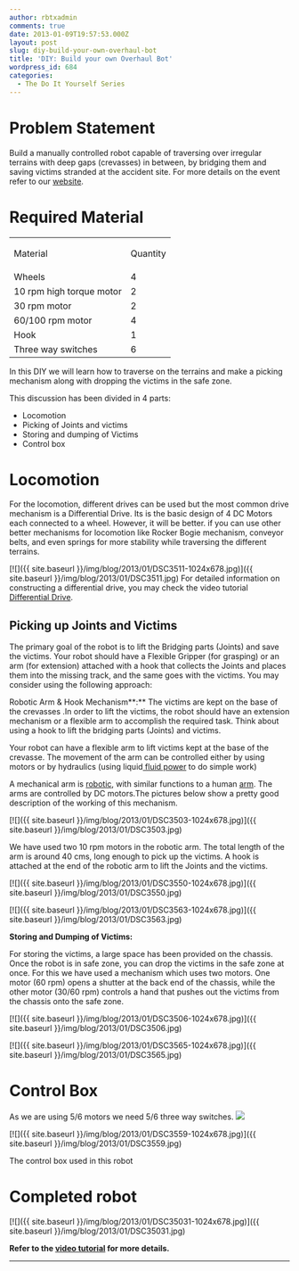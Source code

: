 ```yaml
---
author: rbtxadmin
comments: true
date: 2013-01-09T19:57:53.000Z
layout: post
slug: diy-build-your-own-overhaul-bot
title: 'DIY: Build your own Overhaul Bot'
wordpress_id: 684
categories:
  - The Do It Yourself Series
---
```


# Problem Statement
Build a manually controlled robot capable of traversing over irregular terrains with deep gaps (crevasses) in between, by bridging them and saving victims stranded at the accident site. For more details on the event refer to our [website](http://robotix.in/events/event/overhaul).

# Required Material
<table align="center" > 
<tbody >
<tr >

<td >

Material

</td>

<td style="text-align: left;" >

Quantity

</td>
</tr>
<tr >

<td >Wheels
</td>

<td >4
</td>
</tr>
<tr >

<td >10 rpm high torque motor
</td>

<td >2
</td>
</tr>
<tr >

<td >30 rpm motor
</td>

<td >2
</td>
</tr>
<tr >

<td >60/100 rpm motor
</td>

<td >4
</td>
</tr>
<tr >

<td >Hook
</td>

<td >1
</td>
</tr>
<tr >

<td >Three way switches
</td>

<td >6
</td>
</tr>
</tbody>
</table>

In this DIY we will learn how to traverse on the terrains and make a picking mechanism along with dropping the victims in the safe zone.

This discussion has been divided in 4 parts:
- Locomotion
- Picking of Joints and victims
- Storing and dumping of Victims
- Control box

# Locomotion
For the locomotion, different drives can be used but  the most common drive mechanism is a Differential Drive. Its is the basic design of 4 DC Motors each connected to a wheel. However, it will be better. if you can use other better mechanisms for locomotion like Rocker Bogie mechanism, conveyor belts, and even springs for more stability while traversing the different terrains.

[![]({{ site.baseurl }}/img/blog/2013/01/DSC3511-1024x678.jpg)]({{ site.baseurl }}/img/blog/2013/01/DSC3511.jpg) For detailed information on constructing a differential drive, you may check the video tutorial[ Differential Drive](http://www.youtube.com/watch?v=kFoGBIqIqoM).

## Picking up Joints and Victims
The primary goal of the robot is to lift the Bridging parts (Joints) and save the victims. Your robot should have a Flexible Gripper (for grasping) or an arm (for extension) attached with a hook that collects the Joints and places them into the missing track, and the same goes with the victims. You may consider using the following approach:

Robotic Arm & Hook Mechanism**:** The victims are kept on the base of the crevasses .In order to lift the victims, the robot should have an extension mechanism or a flexible arm to accomplish the required task. Think about using a hook to lift the bridging parts (Joints) and victims.

Your robot can have a flexible arm to lift victims kept at the base of the crevasse. The movement of the arm can be controlled either by using motors or by hydraulics (using liquid[ fluid power](http://en.wikipedia.org/wiki/Fluid_power) to do simple work)

A mechanical arm is [robotic](http://en.wikipedia.org/wiki/Robotic), with similar functions to a human [arm](http://en.wikipedia.org/wiki/Arm). The arms  are controlled by DC motors.The pictures below show a pretty good description of the working of this mechanism.

[![]({{ site.baseurl }}/img/blog/2013/01/DSC3503-1024x678.jpg)]({{ site.baseurl }}/img/blog/2013/01/DSC3503.jpg)

We have used two 10 rpm motors in the robotic arm. The total length of the arm is around 40 cms, long enough to pick up the victims. A hook is attached at the end of the robotic arm to lift the Joints and the victims.

[![]({{ site.baseurl }}/img/blog/2013/01/DSC3550-1024x678.jpg)]({{ site.baseurl }}/img/blog/2013/01/DSC3550.jpg)

[![]({{ site.baseurl }}/img/blog/2013/01/DSC3563-1024x678.jpg)]({{ site.baseurl }}/img/blog/2013/01/DSC3563.jpg)

**Storing and Dumping of Victims:**

For storing the victims, a large space has been provided on the chassis. Once the robot is in safe zone, you can drop the victims in the safe zone at once. For this we have used a mechanism which uses two motors. One motor (60 rpm) opens a shutter at the back end of the chassis, while the other motor (30/60 rpm) controls a hand that pushes out the victims from the chassis onto the safe zone.

[![]({{ site.baseurl }}/img/blog/2013/01/DSC3506-1024x678.jpg)]({{ site.baseurl }}/img/blog/2013/01/DSC3506.jpg)

[![]({{ site.baseurl }}/img/blog/2013/01/DSC3565-1024x678.jpg)]({{ site.baseurl }}/img/blog/2013/01/DSC3565.jpg)

# Control Box
As we are using 5/6 motors we need 5/6 three way switches. ![](https://lh4.googleusercontent.com/qEDdIZF6jnijkh9GaZAFzsiZkD93fJ8g3EbzuhalFIzwsnUiYos3vzeBMQUmlpX2aP2mm04rWrsGPQhG1VjpoIXn8d017jCi6Pf_ITsUnbafiwDm0cc)

[![]({{ site.baseurl }}/img/blog/2013/01/DSC3559-1024x678.jpg)]({{ site.baseurl }}/img/blog/2013/01/DSC3559.jpg)

The control box used in this robot

# Completed robot
[![]({{ site.baseurl }}/img/blog/2013/01/DSC35031-1024x678.jpg)]({{ site.baseurl }}/img/blog/2013/01/DSC35031.jpg)

**Refer to the [video tutorial](http://www.youtube.com/watch?v=Q_pIKhwH2OM) for more details.**

** **
